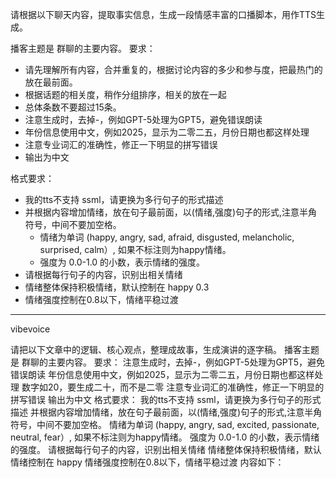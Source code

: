 请根据以下聊天内容，提取事实信息，生成一段情感丰富的口播脚本，用作TTS生成。

播客主题是 群聊的主要内容。
要求：
 - 请先理解所有内容，合并重复的，根据讨论内容的多少和参与度，把最热门的放在最前面。
 - 根据话题的相关度，稍作分组排序，相关的放在一起
 - 总体条数不要超过15条。
 - 注意生成时，去掉-，例如GPT-5处理为GPT5，避免错误朗读
 - 年份信息使用中文，例如2025，显示为二零二五，月份日期也都这样处理
 - 注意专业词汇的准确性，修正一下明显的拼写错误
 - 输出为中文

格式要求：
 - 我的tts不支持 ssml，请更换为多行句子的形式描述
 - 并根据内容增加情绪，放在句子最前面，以(情绪,强度)句子的形式,注意半角符号，中间不要加空格。
   - 情绪为单词 (happy, angry, sad, afraid, disgusted, melancholic, surprised, calm）, 如果不标注则为happy情绪。
   - 强度为 0.0-1.0 的小数，表示情绪的强度。 
- 请根据每行句子的内容，识别出相关情绪
- 情绪整体保持积极情绪，默认控制在 happy 0.3
- 情绪强度控制在0.8以下，情绪平稳过渡




---
vibevoice

请把以下文章中的逻辑、核心观点，整理成故事，生成演讲的逐字稿。
播客主题是 群聊的主要内容。
要求：
注意生成时，去掉-，例如GPT-5处理为GPT5，避免错误朗读
年份信息使用中文，例如2025，显示为二零二五，月份日期也都这样处理
数字如20，要生成二十，而不是二零
注意专业词汇的准确性，修正一下明显的拼写错误
输出为中文
格式要求：
我的tts不支持 ssml，请更换为多行句子的形式描述
并根据内容增加情绪，放在句子最前面，以(情绪,强度)句子的形式,注意半角符号，中间不要加空格。
情绪为单词 (happy, angry, sad, excited, passionate, neutral, fear）, 如果不标注则为happy情绪。
强度为 0.0-1.0 的小数，表示情绪的强度。
请根据每行句子的内容，识别出相关情绪
情绪整体保持积极情绪，默认情绪控制在 happy
情绪强度控制在0.8以下，情绪平稳过渡
内容如下：